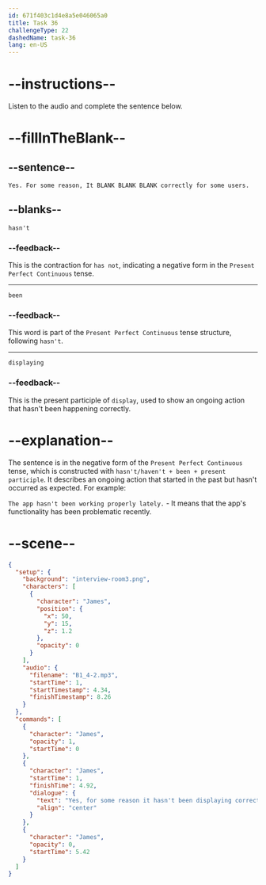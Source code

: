 ```yaml
---
id: 671f403c1d4e8a5e046065a0
title: Task 36
challengeType: 22
dashedName: task-36
lang: en-US
---
```


<!-- (Audio) James: Yes. For some reason, It hasn't been displaying correctly for some users.  -->

# --instructions--

Listen to the audio and complete the sentence below.

# --fillInTheBlank--

## --sentence--

`Yes. For some reason, It BLANK BLANK BLANK correctly for some users.`

## --blanks--

`hasn't`

### --feedback--

This is the contraction for `has not`, indicating a negative form in the `Present Perfect Continuous` tense.

---

`been`

### --feedback--

This word is part of the `Present Perfect Continuous` tense structure, following `hasn't`.

---

`displaying`

### --feedback--

This is the present participle of `display`, used to show an ongoing action that hasn't been happening correctly.

# --explanation--

The sentence is in the negative form of the `Present Perfect Continuous` tense, which is constructed with `hasn't/haven't + been + present participle`. It describes an ongoing action that started in the past but hasn't occurred as expected. For example:

`The app hasn't been working properly lately.` - It means that the app's functionality has been problematic recently.

# --scene--

```json
{
  "setup": {
    "background": "interview-room3.png",
    "characters": [
      {
        "character": "James",
        "position": {
          "x": 50,
          "y": 15,
          "z": 1.2
        },
        "opacity": 0
      }
    ],
    "audio": {
      "filename": "B1_4-2.mp3",
      "startTime": 1,
      "startTimestamp": 4.34,
      "finishTimestamp": 8.26
    }
  },
  "commands": [
    {
      "character": "James",
      "opacity": 1,
      "startTime": 0
    },
    {
      "character": "James",
      "startTime": 1,
      "finishTime": 4.92,
      "dialogue": {
        "text": "Yes, for some reason it hasn't been displaying correctly for some users.",
        "align": "center"
      }
    },
    {
      "character": "James",
      "opacity": 0,
      "startTime": 5.42
    }
  ]
}
```
